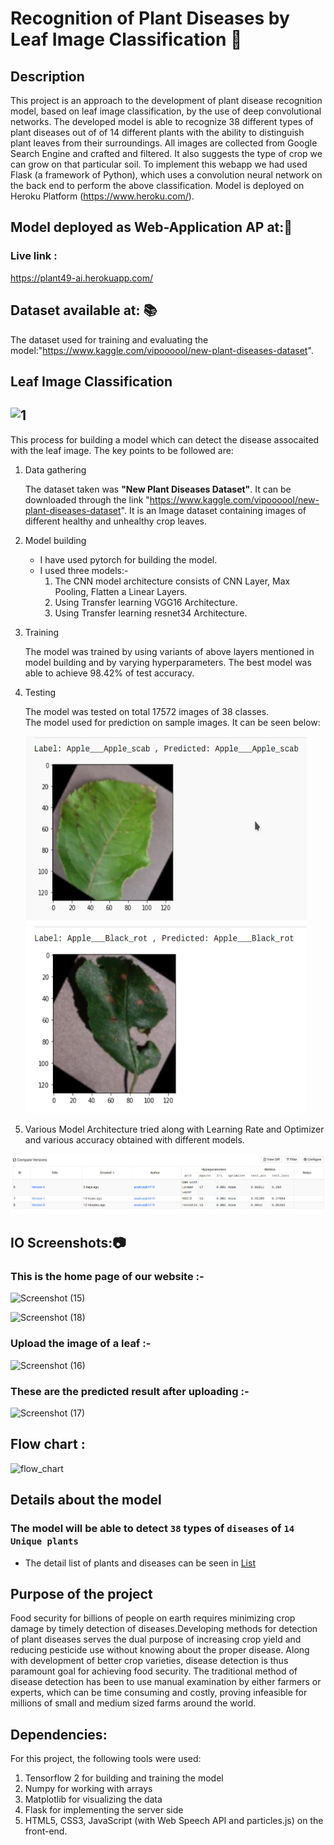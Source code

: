 
# Recognition of Plant Diseases by Leaf Image Classification 🌳

## Description

This project is an approach to the development of plant disease recognition model, based on leaf image classification, by the use of deep convolutional networks. The developed model is able to recognize 38 different types of plant diseases out of of 14 different plants with the ability to distinguish plant leaves from their surroundings.
All images are collected from Google Search Engine and crafted and filtered. It also suggests the type of crop we can grow on that particular soil. To implement this webapp we had used Flask (a framework of Python), which uses a convolution neural network on the back end to perform the above classification. Model is deployed on Heroku Platform (https://www.heroku.com/).

## Model deployed as Web-Application AP at:📳 
### Live link :
 <a href="https://plant49-ai.herokuapp.com/" target="_blank">https://plant49-ai.herokuapp.com/</a>
 
 ## Dataset available at: 📚 <br>
The dataset used for training and evaluating the model:"https://www.kaggle.com/vipoooool/new-plant-diseases-dataset". 

## Leaf Image Classification

##  ![1](https://user-images.githubusercontent.com/91024630/137633089-4a39a20a-93a6-4673-80f2-698a9ccbd7bd.png)


This process for building a model which can detect the disease assocaited with the leaf image. The key points to be followed are:

1. Data gathering

   The dataset taken was **"New Plant Diseases Dataset"**. It can be downloaded through the link "https://www.kaggle.com/vipoooool/new-plant-diseases-dataset". It is an Image dataset containing images of different healthy and unhealthy crop leaves.

2. Model building

   - I have used pytorch for building the model.
   - I used three models:-
     1. The CNN model architecture consists of CNN Layer, Max Pooling, Flatten a Linear Layers.
     2. Using Transfer learning VGG16 Architecture.
     3. Using Transfer learning resnet34 Architecture.

3. Training

   The model was trained by using variants of above layers mentioned in model building and by varying hyperparameters. The best model was able to achieve 98.42% of test accuracy.

4. Testing

   The model was tested on total 17572 images of 38 classes.<br/>
   The model used for prediction on sample images. It can be seen below:
   <!-- <img src="" alt="index1" height="300px"/> -->
   <div>
   <img src="./Assets/out1.png" alt="index2" height="300px" width="450"/>
   <img src="./Assets/out2.png" alt="index3" height="300px"  width="450"/>
   </div>

5. Various Model Architecture tried along with Learning Rate and Optimizer and various accuracy obtained with different models.

  <img src="./Assets/models.png" alt="models" />
  
 ## IO Screenshots:📷 <br>
### This is the home page of our website :-
 
  ![Screenshot (15)](https://user-images.githubusercontent.com/91024630/137633110-4d73f6b5-2fd4-40c1-a09a-787f1985a9b6.png)
   
 ![Screenshot (18)](https://user-images.githubusercontent.com/91024630/137633122-dad532a8-7b13-4757-a786-c5b8f452add0.png)
 

### Upload the image of a leaf :-
![Screenshot (16)](https://user-images.githubusercontent.com/91024630/137633124-add39f33-9d5b-4955-86aa-2e27cae43e47.png)

### These are the predicted result after uploading :-
 ![Screenshot (17)](https://user-images.githubusercontent.com/91024630/137633129-9ac60b86-d3c1-4072-94e0-73715940e945.png)



## Flow chart :

![flow_chart](https://user-images.githubusercontent.com/91024630/137632960-2655f040-2d7f-4439-80a2-dbaa21fd5040.jpeg)


## Details about the model

### The model will be able to detect `38` types of `diseases` of `14 Unique plants`

- The detail list of plants and diseases can be seen in [List](Src)

## Purpose of the project
Food security for billions of people on earth requires minimizing crop damage by timely detection of diseases.Developing methods for detection of plant diseases serves the dual purpose of increasing crop yield and reducing pesticide use without knowing about the proper disease. Along with development of better crop varieties, disease detection is thus paramount goal for achieving food security. The traditional method of disease detection has been to use manual examination by either farmers or experts, which can be time consuming and costly, proving infeasible for millions of small and medium sized farms around the world.

## Dependencies:
For this project, the following tools were used:

1. Tensorflow 2 for building and training the model
2. Numpy for working with arrays
3. Matplotlib for visualizing the data
4. Flask for implementing the server side
5. HTML5, CSS3, JavaScript (with Web Speech API and particles.js) on the front-end.



